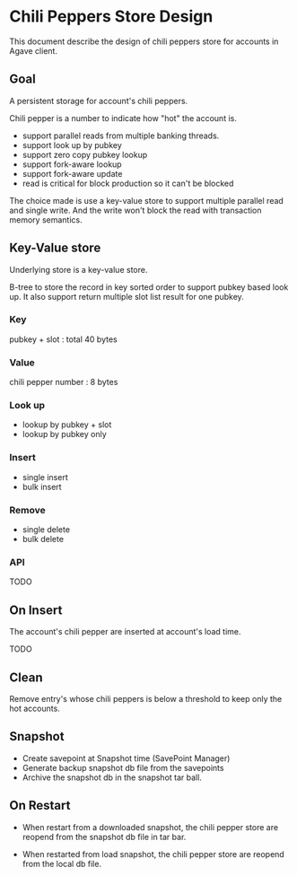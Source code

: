 # Chili Peppers Store Design

This document describe the design of chili peppers store for accounts in Agave client.

## Goal

A persistent storage for account's chili peppers. 

Chili pepper is a number to indicate how "hot" the account is.

* support parallel reads from multiple banking threads. 
* support look up by pubkey
* support zero copy pubkey lookup
* support fork-aware lookup
* support fork-aware update
* read is critical for block production so it can't be blocked

The choice made is use a key-value store to support multiple parallel read and
single write. And the write won't block the read with transaction memory
semantics.


## Key-Value store

Underlying store is a key-value store. 

B-tree to store the record in key sorted order to support pubkey based look up.
It also support return multiple slot list result for one pubkey.

### Key

pubkey + slot : total 40 bytes

### Value

chili pepper number : 8 bytes

### Look up

* lookup by pubkey + slot
* lookup by pubkey only

### Insert

* single insert
* bulk insert

### Remove

* single delete
* bulk delete

### API

TODO

## On Insert

The account's chili pepper are inserted at account's load time. 

TODO

## Clean

Remove entry's whose chili peppers is below a threshold to keep only the hot accounts.

## Snapshot

* Create savepoint at Snapshot time (SavePoint Manager)
* Generate backup snapshot db file from the savepoints
* Archive the snapshot db in the snapshot tar ball.

## On Restart

* When restart from a downloaded snapshot, the chili pepper store are reopend
from the snapshot db file in tar bar.

* When restarted from load snapshot, the chili pepper store are reopend from the
local db file.